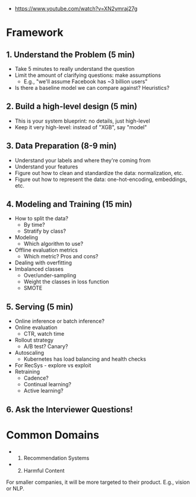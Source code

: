 - https://www.youtube.com/watch?v=XN2ymraj27g 

# Framework
## 1. Understand the Problem (5 min)
- Take 5 minutes to really understand the question
- Limit the amount of clarifying questions: make assumptions
	- E.g., "we'll assume Facebook has ~3 billion users"
- Is there a baseline model we can compare against? Heuristics? 

## 2.  Build a high-level design (5 min)
- This is your system blueprint: no details, just high-level
- Keep it very high-level: instead of "XGB", say "model"

## 3. Data Preparation (8-9 min)
- Understand your labels and where they're coming from
- Understand your features 
- Figure out how to clean and standardize the data: normalization, etc.
- Figure out how to represent the data: one-hot-encoding, embeddings, etc. 

## 4. Modeling and Training (15 min)
- How to split the data? 
	- By time?
	- Stratify by class?
- Modeling
	- Which algorithm to use? 
- Offline evaluation metrics
	- Which metric? Pros and cons? 
- Dealing with overfitting
- Imbalanced classes
	- Over/under-sampling
	- Weight the classes in loss function
	- SMOTE

## 5. Serving (5 min)
- Online inference or batch inference?
- Online evaluation
	- CTR, watch time
- Rollout strategy
	- A/B test? Canary? 
- Autoscaling
	- Kubernetes has load balancing and health checks
- For RecSys - explore vs exploit
- Retraining
	- Cadence?
	- Continual learning? 
	- Active learning? 

## 6. Ask the Interviewer Questions! 


# Common Domains

- 1. Recommendation Systems
- 2. Harmful Content

For smaller companies, it will be more targeted to their product. E.g., vision or NLP. 